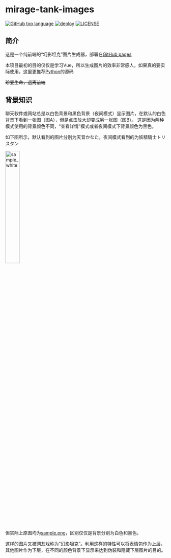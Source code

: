 # mirage-tank-images
[![GitHub top language](https://img.shields.io/github/languages/top/Samarium150/mirage-tank-images?style=flat)](https://v3.vuejs.org/)
[![deploy](https://github.com/Samarium150/mirage-tank-images/actions/workflows/deploy.yml/badge.svg)](https://github.com/Samarium150/mirage-tank-images/actions/workflows/deploy.yml)
[![LICENSE](https://img.shields.io/github/license/Samarium150/mirage-tank-images?style=flat)](https://github.com/Samarium150/mirage-tank-images/blob/master/LICENSE)

## 简介

这是一个纯前端的“幻影坦克”图片生成器，部署在[GitHub pages](https://samarium150.github.io/mirage-tank-images/)

本项目最初的目的仅仅是学习Vue，所以生成图片的效率非常感人，如果真的要实际使用，这里更推荐[Python](src/lib/python/mirage_tank.py)的源码

~~珍爱生命，远离前端~~

## 背景知识

聊天软件或网站总是以白色背景和黑色背景（夜间模式）显示图片，在默认的白色背景下看到一张图（图A），但是点击放大却变成另一张图（图B）。
这是因为两种模式使用的背景颜色不同，“查看详情”模式或者夜间模式下背景颜色为黑色。

如下图所示，默认看到的图片分别为天音かなた，夜间模式看到的为妖精騎士トリスタン

<img src="src/assets/sample.png" alt="sample_white" width="30%">

但实际上原图均为[sample.png](src/assets/sample.png)，区别仅仅是背景分别为白色和黑色。

这样的图片又被网友戏称为“幻影坦克”。利用这样的特性可以将表情包作为上层，其他图片作为下层，在不同的颜色背景下显示来达到伪装和隐藏下层图片的目的。
